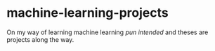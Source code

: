 # machine-learning-projects
On my way of learning machine learning *pun intended* and theses are projects along the way.
